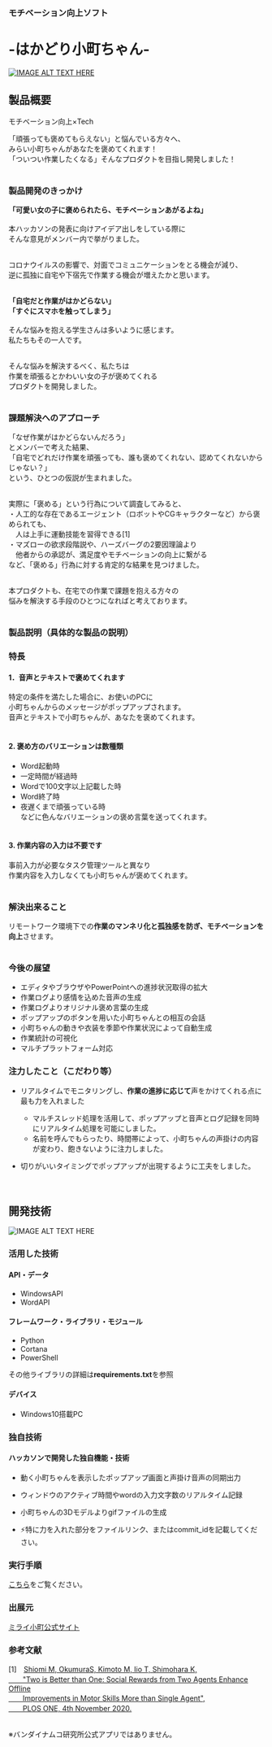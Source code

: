 ### モチベーション向上ソフト
# -はかどり小町ちゃん-
[![IMAGE ALT TEXT HERE](https://github.com/jphacks/D_2016/blob/master/static/thumbnail2.png)](https://youtu.be/Uf1ds6uwA78)


## 製品概要
モチベーション向上×Tech

「頑張っても褒めてもらえない」と悩んでいる方々へ、<br>
みらい小町ちゃんがあなたを褒めてくれます！<br>
「ついつい作業したくなる」そんなプロダクトを目指し開発しました！<br><br>

### 製品開発のきっかけ

**「可愛い女の子に褒められたら、モチベーションあがるよね」**<br><br>
本ハッカソンの発表に向けアイデア出しをしている際に<br>
そんな意見がメンバー内で挙がりました。<br><br>

コロナウイルスの影響で、対面でコミュニケーションをとる機会が減り、<br>
逆に孤独に自宅や下宿先で作業する機会が増えたかと思います。<br><br>

**「自宅だと作業がはかどらない」**<br>
**「すぐにスマホを触ってしまう」**<br><br>
そんな悩みを抱える学生さんは多いように感じます。<br>
私たちもその一人です。<br><br>

そんな悩みを解決するべく、私たちは<br>
作業を頑張るとかわいい女の子が褒めてくれる<br>
プロダクトを開発しました。<br><br>

### 課題解決へのアプローチ
「なぜ作業がはかどらないんだろう」<br>
とメンバーで考えた結果、<br>
「自宅でどれだけ作業を頑張っても、誰も褒めてくれない、認めてくれないからじゃない？」<br>
という、ひとつの仮説が生まれました。<br><br>

実際に「褒める」という行為について調査してみると、<br>
・人工的な存在であるエージェント（ロボットやCGキャラクターなど）から褒められても、<br>
　人は上手に運動技能を習得できる[1]<br>
・マズローの欲求段階説や、ハーズバーグの2要因理論より<br>
　他者からの承認が、満足度やモチベーションの向上に繋がる<br>
など、「褒める」行為に対する肯定的な結果を見つけました。<br><br>

本プロダクトも、在宅での作業で課題を抱える方々の<br>
悩みを解決する手段のひとつになればと考えております。<br><br>

### 製品説明（具体的な製品の説明）
### 特長

#### 1．音声とテキストで褒めてくれます
特定の条件を満たした場合に、お使いのPCに<br>
小町ちゃんからのメッセージがポップアップされます。<br>
音声とテキストで小町ちゃんが、あなたを褒めてくれます。<br><br>

#### 2. 褒め方のバリエーションは数種類
- Word起動時<br>
- 一定時間が経過時<br>
- Wordで100文字以上記載した時<br>
- Word終了時<br>
- 夜遅くまで頑張っている時<br>
などに色んなバリエーションの褒め言葉を送ってくれます。<br><br>

#### 3. 作業内容の入力は不要です
事前入力が必要なタスク管理ツールと異なり<br>
作業内容を入力しなくても小町ちゃんが褒めてくれます。<br><br>


### 解決出来ること

リモートワーク環境下での**作業のマンネリ化と孤独感を防ぎ、モチベーションを向上**させます。<br><br>

### 今後の展望

- エディタやブラウザやPowerPointへの進捗状況取得の拡大
- 作業ログより感情を込めた音声の生成
- 作業ログよりオリジナル褒め言葉の生成
- ポップアップのボタンを用いた小町ちゃんとの相互の会話
- 小町ちゃんの動きや衣装を季節や作業状況によって自動生成
- 作業統計の可視化
- マルチプラットフォーム対応


### 注力したこと（こだわり等）


- リアルタイムでモニタリングし、**作業の進捗に応じて**声をかけてくれる点に最も力を入れました
    - マルチスレッド処理を活用して、ポップアップと音声とログ記録を同時にリアルタイム処理を可能にしました。<br>
    - 名前を呼んでもらったり、時間帯によって、小町ちゃんの声掛けの内容が変わり、飽きないように注力しました。<br>

- 切りがいいタイミングでポップアップが出現するように工夫をしました。<br>
<br><br>

## 開発技術
![IMAGE ALT TEXT HERE](https://github.com/jphacks/D_2016/blob/master/static/system_image.jpg)

### 活用した技術
#### API・データ
- WindowsAPI
- WordAPI

#### フレームワーク・ライブラリ・モジュール
- Python
- Cortana
- PowerShell

その他ライブラリの詳細は**requirements.txt**を参照

#### デバイス
- Windows10搭載PC 


### 独自技術
#### ハッカソンで開発した独自機能・技術
* 動く小町ちゃんを表示したポップアップ画面と声掛け音声の同期出力
* ウィンドウのアクティブ時間やwordの入力文字数のリアルタイム記録

* 小町ちゃんの3Dモデルよりgifファイルの生成

* ⚡特に力を入れた部分をファイルリンク、またはcommit_idを記載してください。

### 実行手順
[こちら](https://github.com/jphacks/D_2016/blob/master/src/README.md)をご覧ください。

### 出展元
[ミライ小町公式サイト](https://www.miraikomachi.com/)

### 参考文献
[1]　[Shiomi M, OkumuraS, Kimoto M, Iio T, Shimohara K, <br>
　　"Two is Better than One: Social Rewards from Two Agents Enhance Offline <br>
　　Improvements in Motor Skills More than Single Agent", <br>
　　PLOS ONE, 4th November 2020.<br><br>](https://research-er.jp/articles/view/93644)

※バンダイナムコ研究所公式アプリではありません。